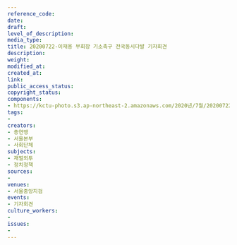 ```yaml
---
reference_code: 
date: 
draft: 
level_of_description: 
media_type: 
title: 20200722-이재용 부회장 기소촉구 전국동시다발 기자회견
description: 
weight: 
modified_at: 
created_at: 
link: 
public_access_status: 
copyright_status: 
components:
- https://kctu-photo.s3.ap-northeast-2.amazonaws.com/2020년/7월/20200722-이재용+부회장+기소촉구+전국동시다발+기자회견/WW1D3310.jpg
tags:
- 
creators:
- 총연맹
- 서울본부
- 사회단체
subjects:
- 재벌외투
- 정치정책
sources:
- 
venues:
- 서울중앙지검
events:
- 기자회견
culture_workers:
- 
issues:
- 
---
```

